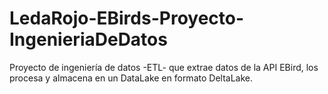 # LedaRojo-EBirds-Proyecto-IngenieriaDeDatos
Proyecto de ingeniería de datos -ETL- que extrae datos de la API EBird, los procesa y almacena en un DataLake en formato DeltaLake.
